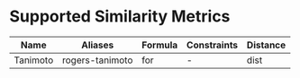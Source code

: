# Supported Similarity Metrics
|Name|Aliases|Formula|Constraints|Distance|
|---|---|---|---|---|
|Tanimoto|rogers-tanimoto|for|-|dist|
